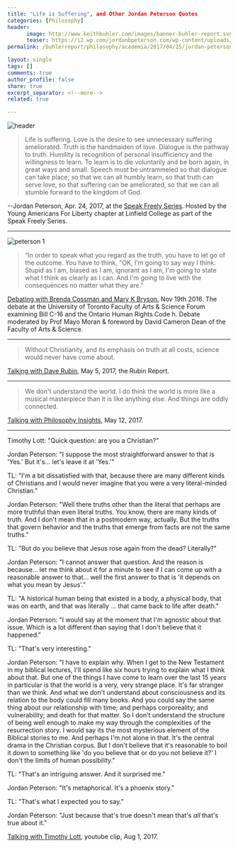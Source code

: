 ```yaml
---
title: "Life is Suffering", and Other Jordan Peterson Quotes
categories: [Philosophy]
header: 
      image: http://www.keithbuhler.com/images/banner-buhler-report.svg
      teaser: https://i2.wp.com/jordanbpeterson.com/wp-content/uploads/2016/10/jordan-smaller-size-bw.jpg?resize=1024%2C683
permalink: /buhlerreport/philosophy/academia/2017/04/25/jordan-peterson-quotes.html

layout: single
tags: []
comments: true
author_profile: false
share: true
excerpt_separator: <!--more-->
related: true

---
```


![header](https://i2.wp.com/jordanbpeterson.com/wp-content/uploads/2016/10/jordan-smaller-size-bw.jpg?resize=1024%2C683)

>Life is suffering.
>Love is the desire to see unnecessary suffering ameliorated.
>Truth is the handmaiden of love. 
>Dialogue is the pathway to truth. 
>Humility is recognition of personal insufficiency and the willingness to learn. 
>To learn is to die voluntarily and be born again, in great ways and small. 
>Speech must be untrammeled so that dialogue can take place; so that we can all humbly learn, so that truth can serve love, so that suffering can be ameliorated, so that we can all stumble forward to the kingdom of God. 


--Jordan Peterson, Apr. 24, 2017, at the [Speak Freely Series](https://youtu.be/4twXmX7IjXY). Hosted by the Young Americans For Liberty chapter at Linfield College as part of the Speak Freely Series.


<!--more-->

--- 

![peterson 1](http://i.imgur.com/gkYy30g.png)


> “In order to speak what you regard as the truth, you have to let go of the outcome. You have to think, "OK, I'm going to say way I think. Stupid as I am, biased as I am, ignorant as I am, I'm going to state what I think as clearly as I can. And I'm going to live with the consequences no matter what they are." 


[Debating with Brenda Cossman and Mary K Bryson.](https://www.youtube.com/watch?v=JDvj6DQd93o) Nov 19th 2016. The debate at the University of Toronto Faculty of Arts & Science Forum examining Bill C-16 and the Ontario Human Rights Code h. Debate moderated by Prof Mayo Moran & foreword by David Cameron Dean of the Faculty of Arts & Science.

--- 

>Without Christianity, and its emphasis on truth at all costs, science would never have come about. 

[Talking with Dave Rubin](https://www.youtube.com/watch?v=WJSJcPKA1Ug), May 5, 2017, the Rubin Report.

--- 


>We don't understand the world. I do think the world is more like a musical masterpiece than it is like anything else. And things are oddly connected.

[Talking with Philosophy Insights](https://www.youtube.com/watch?v=q0O8Jw6grro&feature=youtu.be), May 12, 2017. 


----

Timothy Lott: "Quick question: are you a Christian?"

Jordan Peterson: "I suppose the most straightforward answer to that is 'Yes.' But it's... let's leave it at 'Yes.'"

TL: "I'm a bit dissatisfied with that, because there are many different kinds of Christians and I would never imagine that you were a very literal-minded Christian."

Jordan Peterson:  "Well there truths other than the literal that perhaps are more truthful than even literal truths. You know, there are many kinds of truth. And I don't mean that in a postmodern way, actually. But the truths that govern behavior and the truths that emerge from facts are not the same truths."

TL: "But do you believe that Jesus rose again from the dead? Literally?"

Jordan Peterson: "I cannot answer that question. And the reason is because... let me think about it for a minute to see if I can come up with a reasonable answer to that... well the first answer to that is 'it depends on what you mean by Jesus'."

TL: "A historical human being that existed in a body, a physical body, that was on earth, and that was literally ... that came back to life after death."

Jordan Peterson: "I would say at the moment that I'm agnostic about that issue. Which is a lot different than saying that I don't believe that it happened."

TL: "That's very interesting."

Jordan Peterson: "I have to explain why. When I get to the New Testament in my biblical lectures, I'll spend like six hours trying to explain what I think about that. But one of the things I have come to learn over the last 15 years in particular is that the world is a very, very strange place. It's far stranger than we think. And what we don't understand about consciousness and its relation to the body could fill many books. And you could say the same thing about our relationship with time; and perhaps corporeality; and vulnerability; and death for that matter. So I don't understand the structure of being well enough to make my way through the complexities of the resurrection story. I would say its the most mysterious element of the Biblical stories to me. And perhaps I'm not alone in that. It's the central drama in the Christian corpus. But I don't believe that it's reasonable to boil it down to something like 'do you believe that or do you not believe it?' I don't the limits of human possibility."

TL: "That's an intriguing answer. And it surprised me."

Jordan Peterson: "It's metaphorical. It's a phoenix story." 

TL: "That's what I expected you to say."

Jordan Peterson: "Just because that's true doesn't mean that's *all* that's true about it."

[Talking with Timothy Lott](https://www.youtube.com/watch?v=RIB05YeMiW8&feature=youtu.be), youtube clip, Aug 1, 2017. 